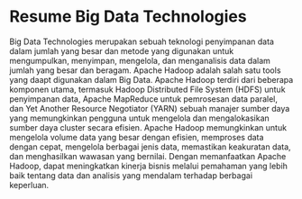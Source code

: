 # Resume Big Data Technologies

Big Data Technologies merupakan sebuah teknologi penyimpanan data dalam jumlah yang besar dan metode yang digunakan untuk mengumpulkan, menyimpan, mengelola, dan menganalisis data dalam jumlah yang besar dan beragam. Apache Hadoop adalah salah satu tools yang daapt digunakan dalam Big Data. Apache Hadoop terdiri dari beberapa komponen utama, termasuk Hadoop Distributed File System (HDFS) untuk penyimpanan data, Apache MapReduce untuk pemrosesan data paralel, dan Yet Another Resource Negotiator (YARN) sebuah manajer sumber daya yang memungkinkan pengguna untuk mengelola dan mengalokasikan sumber daya cluster secara efisien. Apache Hadoop memungkinkan untuk mengelola volume data yang besar dengan efisien, memproses data dengan cepat, mengelola berbagai jenis data, memastikan keakuratan data, dan menghasilkan wawasan yang bernilai. Dengan memanfaatkan Apache Hadoop, dapat meningkatkan kinerja bisnis melalui pemahaman yang lebih baik tentang data dan analisis yang mendalam terhadap berbagai keperluan.
